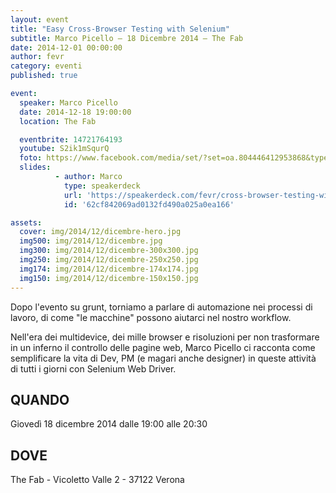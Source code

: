 ```yaml
---
layout: event
title: "Easy Cross-Browser Testing with Selenium"
subtitle: Marco Picello – 18 Dicembre 2014 – The Fab
date: 2014-12-01 00:00:00
author: fevr
category: eventi
published: true

event:
  speaker: Marco Picello
  date: 2014-12-18 19:00:00
  location: The Fab

  eventbrite: 14721764193
  youtube: S2ik1mSqurQ
  foto: https://www.facebook.com/media/set/?set=oa.804446412953868&type=1
  slides:
          - author: Marco
            type: speakerdeck
            url: 'https://speakerdeck.com/fevr/cross-browser-testing-with-selenium'
            id: '62cf842069ad0132fd490a025a0ea166'

assets:
  cover: img/2014/12/dicembre-hero.jpg
  img500: img/2014/12/dicembre.jpg
  img300: img/2014/12/dicembre-300x300.jpg
  img250: img/2014/12/dicembre-250x250.jpg
  img174: img/2014/12/dicembre-174x174.jpg
  img150: img/2014/12/dicembre-150x150.jpg
---
```


Dopo l'evento su grunt, torniamo a parlare di automazione nei processi di lavoro, di come "le macchine"
possono aiutarci nel nostro workflow.

Nell'era dei multidevice, dei mille browser e risoluzioni per non trasformare in un inferno il controllo delle
pagine web, Marco Picello ci racconta come semplificare la vita di Dev, PM (e magari anche designer) in queste
attività di tutti i giorni con Selenium Web Driver.

## QUANDO
Giovedì 18 dicembre 2014 dalle 19:00 alle 20:30

## DOVE
The Fab - Vicoletto Valle 2 - 37122 Verona